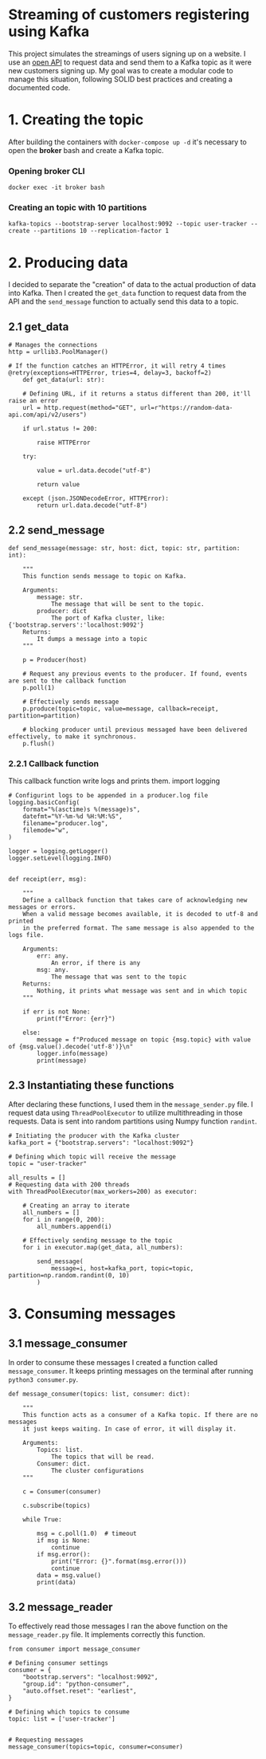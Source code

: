 # Streaming of customers registering using Kafka
This project simulates the streamings of users signing up on a website. I use an [open API](https://random-data-api.com/documentation) to request data and send them to a Kafka topic as it were new customers signing up.
My goal was to create a modular code to manage this situation, following SOLID best practices and creating a documented code.


# 1. Creating the topic

After building the containers with `docker-compose up -d` it's necessary to open the **broker** bash and create a Kafka topic.

### Opening broker CLI
`docker exec -it broker bash`
### Creating an topic with 10 partitions
`kafka-topics --bootstrap-server localhost:9092 --topic user-tracker --create --partitions 10 --replication-factor 1`             


# 2. Producing data

I decided to separate the "creation" of data to the actual production of data into Kafka. Then I created the `get_data` function to request data from the API and the `send_message` function to actually send this data to a topic.

## 2.1 get_data

    # Manages the connections
    http = urllib3.PoolManager()

    # If the function catches an HTTPError, it will retry 4 times
    @retry(exceptions=HTTPError, tries=4, delay=3, backoff=2)
        def get_data(url: str):

        # Defining URL, if it returns a status different than 200, it'll raise an error
        url = http.request(method="GET", url=r"https://random-data-api.com/api/v2/users")

        if url.status != 200:

            raise HTTPError

        try:

            value = url.data.decode("utf-8")

            return value

        except (json.JSONDecodeError, HTTPError):
            return url.data.decode("utf-8")

## 2.2 send_message

    def send_message(message: str, host: dict, topic: str, partition: int):

        """
        This function sends message to topic on Kafka.

        Arguments:
            message: str.
                The message that will be sent to the topic.
            producer: dict
                The port of Kafka cluster, like: {'bootstrap.servers':'localhost:9092'}
        Returns:
            It dumps a message into a topic
        """

        p = Producer(host)

        # Request any previous events to the producer. If found, events are sent to the callback function
        p.poll(1)

        # Effectively sends message
        p.produce(topic=topic, value=message, callback=receipt, partition=partition)

        # blocking producer until previous messaged have been delivered effectively, to make it synchronous.
        p.flush()

### 2.2.1 Callback function
This callback function write logs and prints them.
    import logging

    # Configurint logs to be appended in a producer.log file
    logging.basicConfig(
        format="%(asctime)s %(message)s",
        datefmt="%Y-%m-%d %H:%M:%S",
        filename="producer.log",
        filemode="w",
    )

    logger = logging.getLogger()
    logger.setLevel(logging.INFO)


    def receipt(err, msg):

        """
        Define a callback function that takes care of acknowledging new messages or errors.
        When a valid message becomes available, it is decoded to utf-8 and printed
        in the preferred format. The same message is also appended to the logs file.

        Arguments:
            err: any.
                An error, if there is any
            msg: any.
                The message that was sent to the topic
        Returns:
            Nothing, it prints what message was sent and in which topic
        """

        if err is not None:
            print(f"Error: {err}")

        else:
            message = f"Produced message on topic {msg.topic} with value of {msg.value().decode('utf-8')}\n"
            logger.info(message)
            print(message)

## 2.3 Instantiating these functions

After declaring these functions, I used them in the `message_sender.py` file. I request data using `ThreadPoolExecutor` to utilize multithreading in those requests. Data is sent into random partitions using Numpy function `randint`.

    # Initiating the producer with the Kafka cluster
    kafka_port = {"bootstrap.servers": "localhost:9092"}

    # Defining which topic will receive the message
    topic = "user-tracker"

    all_results = []
    # Requesting data with 200 threads
    with ThreadPoolExecutor(max_workers=200) as executor:

        # Creating an array to iterate
        all_numbers = []
        for i in range(0, 200):
            all_numbers.append(i)

        # Effectively sending message to the topic
        for i in executor.map(get_data, all_numbers):

            send_message(
                message=i, host=kafka_port, topic=topic, partition=np.random.randint(0, 10)
            )

# 3. Consuming messages

## 3.1 message_consumer
In order to consume these messages I created a function called `message_consumer`. It keeps printing messages on the terminal after running `python3 consumer.py`.

    def message_consumer(topics: list, consumer: dict):

        """
        This function acts as a consumer of a Kafka topic. If there are no messages
        it just keeps waiting. In case of error, it will display it. 

        Arguments:
            Topics: list.
                The topics that will be read.
            Consumer: dict.
                The cluster configurations
        """

        c = Consumer(consumer)

        c.subscribe(topics)

        while True:

            msg = c.poll(1.0)  # timeout
            if msg is None:
                continue
            if msg.error():
                print("Error: {}".format(msg.error()))
                continue
            data = msg.value()
            print(data)

## 3.2 message_reader
To effectively read those messages I ran the above function on the `message_reader.py` file. It implements correctly this function.

    from consumer import message_consumer

    # Defining consumer settings
    consumer = {
        "bootstrap.servers": "localhost:9092",
        "group.id": "python-consumer",
        "auto.offset.reset": "earliest",
    }

    # Defining which topics to consume
    topic: list = ['user-tracker']


    # Requesting messages
    message_consumer(topics=topic, consumer=consumer)


